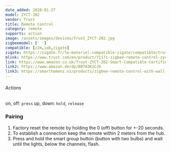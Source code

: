 ```yaml
---
date_added: 2020-01-27
model: ZYCT-202
vendor: Trust
title: Remote Control
category: remote
supports: action
image: /assets/images/devices/Trust_ZYCT-202.jpg
zigbeemodel: [' ']
compatible: [z2m,iob,zigate]
zigate: https://zigate.fr/le-materiel-compatible-zigate/compatible/trust71171tlcommande
mlink: https://www.trust.com/en/product/71171-zigbee-remote-control-zyct-202
link: https://www.amazon.co.uk/Trust-ZYCT-202-Smart-Compatible-Certified/dp/B0743K1CJ6
link2: https://www.amazon.de/dp/B0743K1CJ6
link3: https://smarthomenz.nz/products/zigbee-remote-control-with-wall-mount
---
```

###### Actions
on, off: `press`
up, down: `hold`, `release`

### Pairing
1. Factory reset the remote by holding the 0 (off) button for +-20 seconds.
2. To establish a connection keep the remote within 2 meters from the hub.
3. Press and hold the smart group button (button with two bulbs) and wait until the lights, below the channels, flash. 
